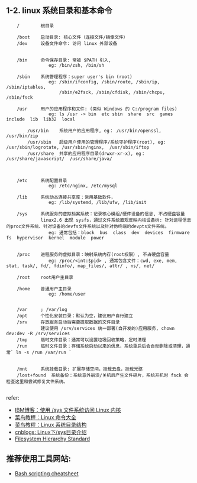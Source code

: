
## 1-2. linux 系统目录和基本命令

```
    /        根目录   

    /boot    启动目录: 核心文件（连接文件/镜像文件）
    /dev     设备文件命令: 访问 linux 外部设备


    /bin     命令保存目录: 常被 $PATH 引入, 
                eg: /bin/zsh, /bin/sh

    /sbin    系统管理程序：super user's bin (root)
                eg: /sbin/ifconfig, /sbin/route, /sbin/ip, /sbin/iptables, 
                    /sbin/e2fsck, /sbin/cfdisk, /sbin/chcpu, /sbin/fsck

    /usr     用户的应用程序和文件: (类似 Windows 的 C:/program files) 
                eg: ls /usr -> bin  etc sbin  share  src  games  include  lib  lib32  local
        
        /usr/bin    系统用户的应用程序, eg： /usr/bin/openssl, /usr/bin/zip
        /usr/sbin   超级用户使用的管理程序/系统守护程序(root), eg: /usr/sbin/logrotate, /usr/sbin/nginx,  /usr/sbin/iftop
        /usr/share  共享的应用程序目录(drwxr-xr-x), eg： /usr/share/javascript/  /usr/share/java/
     
                

    /etc     系统配置目录
                eg: /etc/nginx, /etc/mysql 

    /lib     系统动态连接共享库：常用基础软件， 
                eg: /lib/systemd, /lib/ufw, /lib/init

    /sys     系统服务的虚拟档案系统：记录核心模组/硬件设备的信息, 不占硬盘容量
             linux2.6 出现 sysfs，通过文件系统直观反映内核设备树: 针对进程信息的proc文件系统、针对设备的devfs文件系统以及针对伪终端的devpts文件系统。
                eg: 通常包括：block  bus  class  dev  devices  firmware  fs  hypervisor  kernel  module  power
                

    /proc    进程服务的虚拟目录：映射系统内存(root权限）, 不占硬盘容量
                eg: /proc/<int:$pid> , 通常包含文件：cwd, exe, mem, stat, task/, fd/, fdinfo/, map_files/, attr/ , ns/, net/ 
        
    /root    root用户主目录

    /home    普通用户主目录
                eg: /home/user


    /var     ; /var/log 
    /opt     个性化安装目录：默认为空，建议用户自行建立
    /srv     存放服务启动后需要提取数据的文件目录 
             建议使用 /srv/services 统一部署(自开发的)应用服务, chown dev:dev -R /srv/services
    /tmp     临时文件目录：通常可以设置垃圾回收策略，定时清理 
    /run     临时文件目录：存储系统启动以来的信息，系统重启后会自动删除或清理，通常` ln -s /run /var/run `


    /mnt     系统挂载目录: 扩展存储空间，挂载云盘，挂载光驱
    /lost+found  系统备份：系统意外崩溃/关机后产生文件碎片，系统开机时 fsck 会检查这里和尝试修复文件系统。
    
```

refer: 
- [IBM博客：使用 /sys 文件系统访问 Linux 内核](https://www.ibm.com/developerworks/cn/linux/l-cn-sysfs/)
- [菜鸟教程：Linux 命令大全](https://www.runoob.com/linux/linux-command-manual.html)
- [菜鸟教程：Linux 系统目录结构](https://www.runoob.com/linux/linux-system-contents.html)
- [cnblogs: Linux下/sys目录介绍](https://www.cnblogs.com/cuckoo-/p/10742367.html)
- [Filesystem Hierarchy Standard](https://refspecs.linuxfoundation.org/FHS_3.0/fhs/index.html)


## 推荐使用工具网站:

- [Bash scripting cheatsheet](https://devhints.io/bash)
